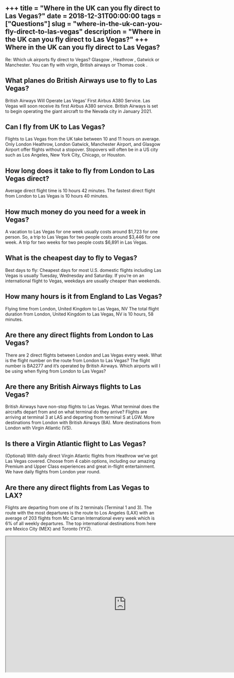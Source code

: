 +++
title = "Where in the UK can you fly direct to Las Vegas?"
date = 2018-12-31T00:00:00
tags = ["Questions"]
slug = "where-in-the-uk-can-you-fly-direct-to-las-vegas"
description = "Where in the UK can you fly direct to Las Vegas?"
+++
Where in the UK can you fly direct to Las Vegas?
------------------------------------------------

Re: Which uk airports fly direct to Vegas? Glasgow , Heathrow , Gatwick or Manchester. You can fly with virgin, British airways or Thomas cook .

What planes do British Airways use to fly to Las Vegas?
-------------------------------------------------------

British Airways Will Operate Las Vegas’ First Airbus A380 Service. Las Vegas will soon receive its first Airbus A380 service. British Airways is set to begin operating the giant aircraft to the Nevada city in January 2021.

Can I fly from UK to Las Vegas?
-------------------------------

Flights to Las Vegas from the UK take between 10 and 11 hours on average. Only London Heathrow, London Gatwick, Manchester Airport, and Glasgow Airport offer flights without a stopover. Stopovers will often be in a US city such as Los Angeles, New York City, Chicago, or Houston.

How long does it take to fly from London to Las Vegas direct?
-------------------------------------------------------------

Average direct flight time is 10 hours 42 minutes. The fastest direct flight from London to Las Vegas is 10 hours 40 minutes.

How much money do you need for a week in Vegas?
-----------------------------------------------

A vacation to Las Vegas for one week usually costs around $1,723 for one person. So, a trip to Las Vegas for two people costs around $3,446 for one week. A trip for two weeks for two people costs $6,891 in Las Vegas.

What is the cheapest day to fly to Vegas?
-----------------------------------------

Best days to fly: Cheapest days for most U.S. domestic flights including Las Vegas is usually Tuesday, Wednesday and Saturday. If you’re on an international flight to Vegas, weekdays are usually cheaper than weekends.

How many hours is it from England to Las Vegas?
-----------------------------------------------

Flying time from London, United Kingdom to Las Vegas, NV The total flight duration from London, United Kingdom to Las Vegas, NV is 10 hours, 58 minutes.

Are there any direct flights from London to Las Vegas?
------------------------------------------------------

There are 2 direct flights between London and Las Vegas every week. What is the flight number on the route from London to Las Vegas? The flight number is BA2277 and it’s operated by British Airways. Which airports will I be using when flying from London to Las Vegas?

Are there any British Airways flights to Las Vegas?
---------------------------------------------------

British Airways have non-stop flights to Las Vegas. What terminal does the aircrafts depart from and on what terminal do they arrive? Flights are arriving at terminal 3 at LAS and departing from terminal S at LGW. More destinations from London with British Airways (BA). More destinations from London with Virgin Atlantic (VS).

Is there a Virgin Atlantic flight to Las Vegas?
-----------------------------------------------

(Optional) With daily direct Virgin Atlantic flights from Heathrow we’ve got Las Vegas covered. Choose from 4 cabin options, including our amazing Premium and Upper Class experiences and great in-flight entertainment. We have daily flights from London year round.

Are there any direct flights from Las Vegas to LAX?
---------------------------------------------------

Flights are departing from one of its 2 terminals (Terminal 1 and 3). The route with the most departures is the route to Los Angeles (LAX) with an average of 203 flights from Mc Carran International every week which is 6% of all weekly departures. The top international destinations from here are Mexico City (MEX) and Toronto (YYZ).

<iframe allow="accelerometer; autoplay; clipboard-write; encrypted-media; gyroscope; picture-in-picture" allowfullscreen="" class="__youtube_prefs__  epyt-is-override  no-lazyload" data-no-lazy="1" data-origheight="433" data-origwidth="770" data-skipgform_ajax_framebjll="" height="433" id="_ytid_10244" loading="lazy" src="https://www.youtube.com/embed/1GT9wVMss18?enablejsapi=1&autoplay=0&cc_load_policy=0&cc_lang_pref=&iv_load_policy=1&loop=0&modestbranding=0&rel=1&fs=1&playsinline=0&autohide=2&theme=dark&color=red&controls=1&" title="YouTube player" width="770"></iframe>